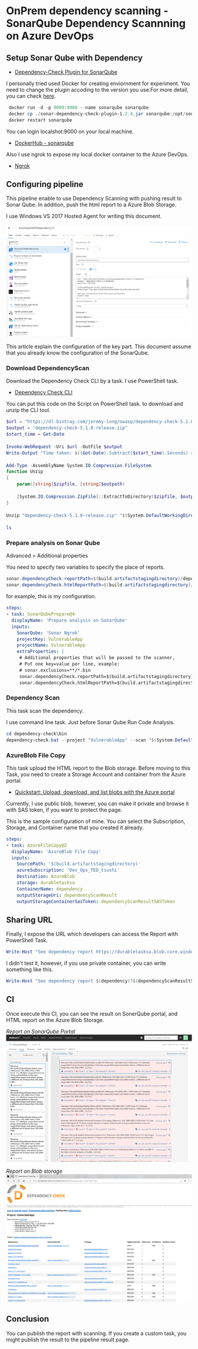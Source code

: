 # OnPrem dependency scanning - SonarQube Dependency Scannning on Azure DevOps

## Setup Sonar Qube with Dependency

* [Dependency-Check Plugin for SonarQube](https://github.com/SonarSecurityCommunity/dependency-check-sonar-plugin)

I personally tried used Docker for creating enviornment for experiment. You need to change the plugin accoding to the version you use.For more detail, you can check [here](https://github.com/SonarSecurityCommunity/dependency-check-sonar-plugin).

``` powershell
 docker run -d -p 9000:9000 --name sonarqube sonarqube
 docker cp ./sonar-dependency-check-plugin-1.2.4.jar sonarqube:/opt/sonarqube/extensions/plugins sonar-dependency-check-plugin-1.2.4.jar
 docker restart sonarqube
```

You can login localshot:9000 on your local machine.

* [DockerHub - sonarqube](https://hub.docker.com/_/sonarqube)

Also I use ngrok to expose my local docker container to the Azure DevOps.

* [Ngrok](https://ngrok.com/)

## Configuring pipeline

This pipeline enable to use Dependency Scanning with pushing result to Sonar Qube. In addition, push the html report to a Azure Blob Storage.

I use Windows VS 2017 Hosted Agent for writing this document.  

![pipeline overview](images/pipeline.png)

This article explain the configuration of the key part. This document assume that you already know the configuration of the SonarQube.

### Download DependencyScan

Download the Dependency Check CLI by a task. I use PowerShell task.

* [Dependency Check CLI](https://jeremylong.github.io/DependencyCheck/dependency-check-cli/index.html)

You can put this code on the Script on PowerShell task. to download and unzip the CLI tool.

``` powershell
$url = "https://dl.bintray.com/jeremy-long/owasp/dependency-check-5.1.0-release.zip"
$output = "dependency-check-5.1.0-release.zip"
$start_time = Get-Date

Invoke-WebRequest -Uri $url -OutFile $output
Write-Output "Time taken: $((Get-Date).Subtract($start_time).Seconds) second(s)"

Add-Type -AssemblyName System.IO.Compression.FileSystem
function Unzip
{
    param([string]$zipfile, [string]$outpath)

    [System.IO.Compression.ZipFile]::ExtractToDirectory($zipfile, $outpath)
}

Unzip "dependency-check-5.1.0-release.zip" "$(System.DefaultWorkingDirectory)"

ls
```

### Prepare analysis on Sonar Qube

Advanced > Additional properties

You need to specify two variables to specify the place of reports.

``` powershell
sonar.dependencyCheck.reportPath=$(build.artifactstagingdirectory)/dependency-check-report.xml
sonar.dependencyCheck.htmlReportPath=$(build.artifactstagingdirectory)/dependency-check-report.html
```

for example, this is my configuration.

``` yaml
steps:
- task: SonarQubePrepare@4
  displayName: 'Prepare analysis on SonarQube'
  inputs:
    SonarQube: 'Sonar Ngrok'
    projectKey: VulnerableApp
    projectName: VulnerableApp
    extraProperties: |
     # Additional properties that will be passed to the scanner,
     # Put one key=value per line, example:
     # sonar.exclusions=**/*.bin
     sonar.dependencyCheck.reportPath=$(build.artifactstagingdirectory)/dependency-check-report.xml
     sonar.dependencyCheck.htmlReportPath=$(build.artifactstagingdirectory)/dependency-check-report.html
```

### Dependency Scan

This task scan the dependency.

I use command line task. Just before Sonar Qube Run Code Analysis.

``` powershell
cd dependency-check\bin
dependency-check.bat --project "VulnerableApp" --scan "$(System.DefaultWorkingDirectory)" -o "$(build.artifactstagingdirectory)" -f XML -f HTML
```

### AzureBlob File Copy

This task upload the HTML report to the Blob storage. Before moving to this Task, you need to create a Storage Account and container from the Azure portal.

* [Quickstart: Upload, download, and list blobs with the Azure portal](https://docs.microsoft.com/en-us/azure/storage/blobs/storage-quickstart-blobs-portal)

Currently, I use public blob, however, you can make it private and browse it with SAS token, if you want to protect the page.

This is the sample configuration of mine. You can select the Subscription, Storage, and Container name that you created it already.

``` yaml
steps:
- task: AzureFileCopy@2
  displayName: 'AzureBlob File Copy'
  inputs:
    SourcePath: '$(build.artifactstagingdirectory)'
    azureSubscription: 'Dev_Ops_TED_tsushi'
    Destination: AzureBlob
    storage: durabletasksa
    ContainerName: dependency
    outputStorageUri: dependencyScanResult
    outputStorageContainerSasToken: dependencyScanResultSASToken
```

## Sharing URL

Finally, I expose the URL which developers can access the Report with PowerShell Task.

``` powershell
Write-Host "See dependency report https://durabletasksa.blob.core.windows.net/dependency/dependency-check-report.html"
```

I didn't test it, however, if you use private container, you can write something like this.

``` powershell
Write-Host "See dependency report $(dependency)?$(dependencyScanResultSASToken)"
```

## CI

Once execute this CI, you can see the result on SonerQube portal, and HTML report on the Azure Blob Storage.

_Report on SonarQube Portal_
![SonarQubePortal](images/sonarqube.png)

_Report on Blob storage_
![HTML Report](images/report.png)

## Conclusion

You can publish the report with scanning. If you create a custom task, you might publish the result to the pipeline result page.
